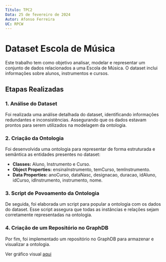 ```yaml
---
Título: TPC2
Data: 25 de fevereiro de 2024
Autor: Afonso Ferreira
UC: RPCW
---
```


# Dataset Escola de Música

Este trabalho tem como objetivo analisar, modelar e representar um conjunto de dados relacionados a uma Escola de Música. O dataset inclui informações sobre alunos, instrumentos e cursos.

## Etapas Realizadas

### 1. Análise do Dataset

Foi realizada uma análise detalhada do dataset, identificando informações redundantes e inconsistências. Assegurando que os dados estavam prontos para serem utilizados na modelagem da ontologia.

### 2. Criação da Ontologia

Foi desenvolvida uma ontologia para representar de forma estruturada e semântica as entidades presentes no dataset:

- **Classes:** Aluno, Instrumento e Curso.
- **Object Properties:** ensinaInstrumento, temCurso, temInstrumento.
- **Data Properties:** anoCurso, dataNasc, designacao, duracao, idAluno, idCurso, idInstrumento, instrumento, nome.

### 3. Script de Povoamento da Ontologia

De seguida, foi elaborada um script para popular a ontologia com os dados do dataset. Esse script assegura que todas as instâncias e relações sejam corretamente representadas na ontologia.

### 4. Criação de um Repositório no GraphDB

Por fim, foi implementado um repositório no GraphDB para armazenar e visualizar a ontologia.

Ver gráfico visual [aqui](graphDB.png)
